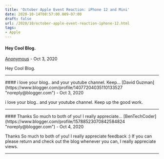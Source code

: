 ```yaml
---
title: 'October Apple Event Reaction: iPhone 12 and Mini'
date: 2020-10-14T08:57:00.009-07:00
draft: false
url: /2020/10/october-apple-event-reaction-iphone-12.html
tags: 
- Apple
---
```


#### Hey Cool Blog.
[Anonymous]( "noreply@blogger.com") - <time datetime="2020-10-14T17:05:08.320-07:00">Oct 3, 2020</time>

Hey Cool Blog.
<hr />
#### i love your blog.. and your youtube channel. Keep...
[David Guzman](https://www.blogger.com/profile/14077204035110133527 "noreply@blogger.com") - <time datetime="2020-10-14T17:10:01.082-07:00">Oct 3, 2020</time>

i love your blog.. and your youtube channel. Keep up the good work.
<hr />
#### Thanks So much to both of you! I really appreciate...
[BenTechCoder](https://www.blogger.com/profile/15788523070842584824 "noreply@blogger.com") - <time datetime="2020-10-15T13:47:57.836-07:00">Oct 4, 2020</time>

Thanks So much to both of you! I really appreciate feedback :) If you can please return and check out the blog whenever you can, I really appreciate views.
<hr />

